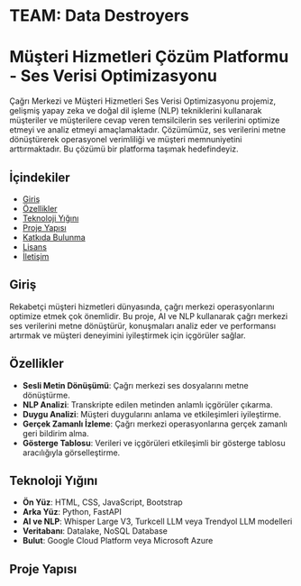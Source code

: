 # TEAM: Data Destroyers

# Müşteri Hizmetleri Çözüm Platformu - Ses Verisi Optimizasyonu

Çağrı Merkezi ve Müşteri Hizmetleri Ses Verisi Optimizasyonu projemiz, gelişmiş yapay zeka ve doğal dil işleme (NLP) tekniklerini kullanarak müşteriler ve müşterilere cevap veren temsilcilerin ses verilerini optimize etmeyi ve analiz etmeyi amaçlamaktadır. Çözümümüz, ses verilerini metne dönüştürerek operasyonel verimliliği ve müşteri memnuniyetini arttırmaktadır. Bu çözümü bir platforma taşımak hedefindeyiz.

## İçindekiler

- [Giriş](#giriş)
- [Özellikler](#özellikler)
- [Teknoloji Yığını](#teknoloji-yığını)
- [Proje Yapısı](#proje-yapısı)
- [Katkıda Bulunma](#katkıda-bulunma)
- [Lisans](#lisans)
- [İletişim](#iletişim)

## Giriş

Rekabetçi müşteri hizmetleri dünyasında, çağrı merkezi operasyonlarını optimize etmek çok önemlidir. Bu proje, AI ve NLP kullanarak çağrı merkezi ses verilerini metne dönüştürür, konuşmaları analiz eder ve performansı artırmak ve müşteri deneyimini iyileştirmek için içgörüler sağlar.

## Özellikler

- **Sesli Metin Dönüşümü**: Çağrı merkezi ses dosyalarını metne dönüştürme.
- **NLP Analizi**: Transkripte edilen metinden anlamlı içgörüler çıkarma.
- **Duygu Analizi**: Müşteri duygularını anlama ve etkileşimleri iyileştirme.
- **Gerçek Zamanlı İzleme**: Çağrı merkezi operasyonlarına gerçek zamanlı geri bildirim alma.
- **Gösterge Tablosu**: Verileri ve içgörüleri etkileşimli bir gösterge tablosu aracılığıyla görselleştirme.

## Teknoloji Yığını

- **Ön Yüz**: HTML, CSS, JavaScript, Bootstrap
- **Arka Yüz**: Python, FastAPI
- **AI ve NLP**: Whisper Large V3, Turkcell LLM veya Trendyol LLM modelleri
- **Veritabanı**: Datalake, NoSQL Database
- **Bulut**: Google Cloud Platform veya Microsoft Azure

## Proje Yapısı

